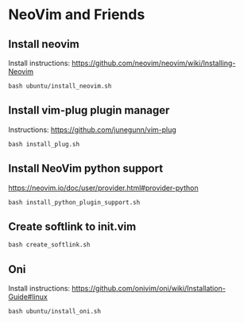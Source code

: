 # NeoVim and Friends

## Install neovim

Install instructions: https://github.com/neovim/neovim/wiki/Installing-Neovim

```
bash ubuntu/install_neovim.sh
```

## Install vim-plug plugin manager
Instructions: https://github.com/junegunn/vim-plug

```
bash install_plug.sh
```

## Install NeoVim python support

https://neovim.io/doc/user/provider.html#provider-python

```
bash install_python_plugin_support.sh
```

## Create softlink to init.vim

```
bash create_softlink.sh
```

## Oni

Install instructions: https://github.com/onivim/oni/wiki/Installation-Guide#linux

```
bash ubuntu/install_oni.sh
```

